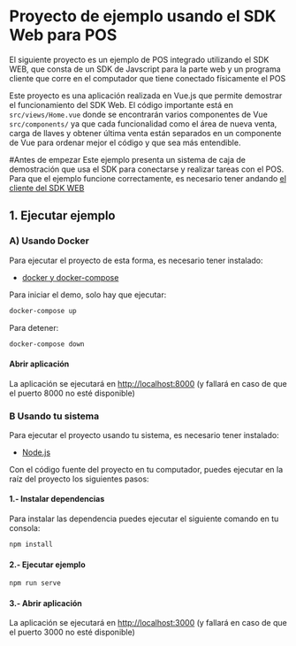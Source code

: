 # Proyecto de ejemplo usando el SDK Web para POS
El siguiente proyecto es un ejemplo de POS integrado utilizando el SDK WEB, que consta de un SDK de Javscript para la parte web y un programa cliente que corre en el computador que tiene conectado físicamente el POS

Este proyecto es una aplicación realizada en Vue.js que permite demostrar el funcionamiento del SDK Web. 
El código importante está en `src/views/Home.vue` donde se encontrarán varios componentes de Vue `src/components/` ya que cada funcionalidad como el área de nueva venta, carga de llaves y obtener última venta están separados en un componente de Vue para ordenar mejor el código y que sea más entendible. 

#Antes de empezar
Este ejemplo presenta un sistema de caja de demostración que usa el SDK para conectarse y realizar tareas con el POS. 
Para que el ejemplo funcione correctamente, es necesario tener andando [el cliente del SDK WEB](http://github.com/TransbankDevelopers/transbank-pos-sdk-web-client)

## 1. Ejecutar ejemplo

### A) Usando Docker
Para ejecutar el proyecto de esta forma, es necesario tener instalado: 
- [docker y docker-compose](https://docs.docker.com/install/)

Para iniciar el demo, solo hay que ejecutar: 
```bash
docker-compose up
```

Para detener:
```bash
docker-compose down
```

#### Abrir aplicación
La aplicación se ejecutará en [http://localhost:8000](http://localhost:8000) (y fallará en caso de que el puerto 8000 no esté disponible)


### B Usando tu sistema
Para ejecutar el proyecto usando tu sistema, es necesario tener instalado: 
- [Node.js](https://nodejs.org/en/)

Con el código fuente del proyecto en tu computador, puedes ejecutar en la raíz del proyecto los siguientes pasos:

#### 1.- Instalar dependencias
Para instalar las dependencia puedes ejecutar el siguiente comando en tu consola:
```bash
npm install
```
#### 2.- Ejecutar ejemplo
```bash 
npm run serve
```

#### 3.- Abrir aplicación
La aplicación se ejecutará en [http://localhost:3000](http://localhost:3000) (y fallará en caso de que el puerto 3000 no esté disponible)
